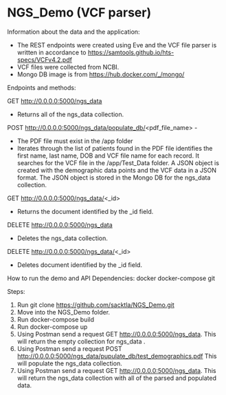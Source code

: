 # NGS_Demo (VCF parser)
Information about the data and the application:
- The REST endpoints were created using Eve and the VCF file parser is written in accordance to
  https://samtools.github.io/hts-specs/VCFv4.2.pdf
- VCF files were collected from NCBI.
- Mongo DB image is from https://hub.docker.com/_/mongo/

Endpoints and methods:

GET http://0.0.0.0:5000/ngs_data
  - Returns all of the ngs_data collection.

POST http://0.0.0.0:5000/ngs_data/populate_db/<pdf_file_name> -
  - The PDF file must exist in the /app folder
  - Iterates through the list of patients found in the PDF file
    identifies the first name, last name, DOB and VCF file name for each
    record. It searches for the VCF file in the /app/Test_Data folder.
    A JSON object is created with the demographic data points and the VCF
    data in a JSON format. The JSON object is stored in the Mongo DB for the
    ngs_data collection.

GET http://0.0.0.0:5000/ngs_data/<_id>
  - Returns the document identified by the _id field.

DELETE http://0.0.0.0:5000/ngs_data
  - Deletes the ngs_data collection.

DELETE http://0.0.0.0:5000/ngs_data/<_id>
  - Deletes document identified by the _id field.

How to run the demo and API
Dependencies:
docker
docker-compose
git

Steps:
1) Run git clone https://github.com/sacktla/NGS_Demo.git
2) Move into the NGS_Demo folder.
3) Run docker-compose build
4) Run docker-compose up
5) Using Postman send a request GET http://0.0.0.0:5000/ngs_data.
   This will return the empty collection for ngs_data .
6) Using Postman send a request POST http://0.0.0.0:5000/ngs_data/pupulate_db/test_demographics.pdf
   This will populate the ngs_data collection.
7) Using Postman send a request GET http://0.0.0.0:5000/ngs_data. This will
   return the ngs_data collection with all of the parsed and populated data.
